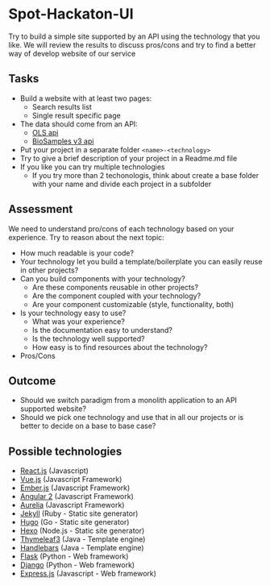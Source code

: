 # Spot-Hackaton-UI
Try to build a simple site supported by an API using the technology that you like. 
We will review the results to discuss pros/cons and try to find a better way of develop website of our service

## Tasks
- Build a website with at least two pages:
  - Search results list 
  - Single result specific page
- The data should come from an API:
  - [OLS api](http://www.ebi.ac.uk/ols/docs/api)
  - [BioSamples v3 api](https://www.ebi.ac.uk/biosamples/help/api)
- Put your project in a separate folder `<name>-<technology>`
- Try to give a brief description of your project in a Readme.md file
- If you like you can try multiple technologies
  - If you try more than 2 techonologis, think about create a base folder with your name and divide each project in a subfolder


## Assessment
We need to understand pro/cons of each technology based on your experience. Try to reason about the next topic:
- How much readable is your code?
- Your technology let you build a template/boilerplate you can easily reuse in other projects?
- Can you build components with your technology?
  - Are these components reusable in other projects?
  - Are the component coupled with your technology?
  - Are your component customizable (style, functionality, both)
- Is your technology easy to use?
  - What was your experience?
  - Is the documentation easy to understand?
  - Is the technology well supported?
  - How easy is to find resources about the technology?
- Pros/Cons

## Outcome
- Should we switch paradigm from a monolith application to an API supported website?
- Should we pick one technology and use that in all our projects or is better to decide on a base to base case?

## Possible technologies
- [React.js](https://facebook.github.io/react/) (Javascript)
- [Vue.js](https://vuejs.org/) (Javascript Framework)
- [Ember.js](https://emberjs.com/) (Javascript Framework)
- [Angular 2](https://angular.io/) (Javascript Framework)
- [Aurelia](http://aurelia.io/) (Javascript Framework)
- [Jekyll](https://jekyllrb.com/) (Ruby - Static site generator)
- [Hugo](http://gohugo.io/) (Go - Static site generator)
- [Hexo](https://hexo.io/) (Node.js - Static site generator)
- [Thymeleaf3](http://www.thymeleaf.org/) (Java - Template engine)
- [Handlebars](https://jknack.github.io/handlebars.java/) (Java - Template engine)
- [Flask](http://flask.pocoo.org/) (Python - Web framework)
- [Django](https://www.djangoproject.com/) (Python - Web framework)
- [Express.js](https://expressjs.com/) (Javascript - Web framework)
